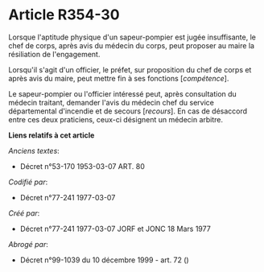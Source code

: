 # Article R354-30

Lorsque l'aptitude physique d'un sapeur-pompier est jugée insuffisante, le chef de corps, après avis du médecin du corps,
peut proposer au maire la résiliation de l'engagement.

Lorsqu'il s'agit d'un officier, le préfet, sur proposition du chef de corps et après avis du maire, peut mettre fin à ses
fonctions [*compétence*].

Le sapeur-pompier ou l'officier intéressé peut, après consultation du médecin traitant, demander l'avis du médecin chef du
service départemental d'incendie et de secours [*recours*]. En cas de désaccord entre ces deux praticiens, ceux-ci désignent
un médecin arbitre.

**Liens relatifs à cet article**

_Anciens textes_:

  - Décret n°53-170 1953-03-07 ART. 80

_Codifié par_:

  - Décret n°77-241 1977-03-07

_Créé par_:

  - Décret n°77-241 1977-03-07 JORF et JONC 18 Mars 1977

_Abrogé par_:

  - Décret n°99-1039 du 10 décembre 1999 - art. 72 ()
